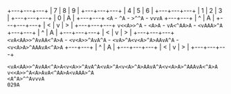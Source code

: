 +---+---+---+
| 7 | 8 | 9 |
+---+---+---+
| 4 | 5 | 6 |
+---+---+---+
| 1 | 2 | 3 |
+---+---+---+
    | 0 | A |
    +---+---+
`<A` - `^A` - `>^^A` - `vvvA`
    +---+---+
    | ^ | A |
+---+---+---+
| < | v | > |
+---+---+---+
`v<<A>>^A` - `<A>A` - `vA<^AA>A` - `<vAAA>^A`
    +---+---+
    | ^ | A |
+---+---+---+
| < | v | > |
+---+---+---+
`<vA<AA>>^AvAA<^A>A` - `<v<A>>^AvA^A` - `<vA>^A<v<A>^A>AAvA^A` - `<v<A>A>^AAAvA<^A>A`
    +---+---+
    | ^ | A |
+---+---+---+
| < | v | > |
+---+---+---+

```
<vA<AA>>^AvAA<^A>A<v<A>>^AvA^A<vA>^A<v<A>^A>AAvA^A<v<A>A>^AAAvA<^A>A
v<<A>>^A<A>AvA<^AA>A<vAAA>^A
<A^A>^^AvvvA
029A
```
